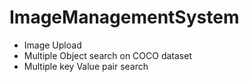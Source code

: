 # ImageManagementSystem
  - Image Upload
  - Multiple Object search on COCO dataset
  - Multiple key Value pair search 
